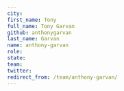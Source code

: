 ```yaml
---
city: 
first_name: Tony
full_name: Tony Garvan
github: anthonygarvan
last_name: Garvan
name: anthony-garvan
role: 
state: 
team: 
twitter: 
redirect_from: /team/anthony-garvan/
---
```

